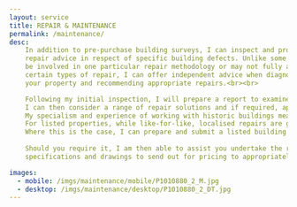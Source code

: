 ```yaml
---
layout: service
title: REPAIR & MAINTENANCE
permalink: /maintenance/
desc:
    In addition to pre-purchase building surveys, I can inspect and provide impartial and professional
    repair advice in respect of specific building defects. Unlike some building repair contractors, who may
    be involved in one particular repair methodology or may not fully appreciate the importance of using
    certain types of repair, I can offer independent advice when diagnosing the cause of defects with
    your property and recommending appropriate repairs.<br><br>

    Following my initial inspection, I will prepare a report to examine the likely causes of the the defect and whether further diagnostic methods are necessary.
    I can then consider a range of repair solutions and if required, appraise each repair option to ensure the final repair suits both the building and your particular circumstances.
    My specialism and experience of working with historic buildings means that I can advise you on appropriate conservation repair methods.
    For listed properties, while like-for-like, localised repairs are generally exempt from listed building consent, more extensive repairs often require an application to be made to the Local Planning Authority.
    Where this is the case, I can prepare and submit a listed building consent application on your behalf.<br><br>
    
    Should you require it, I am then able to assist you undertake the repair works by preparing repair
    specifications and drawings to send out for pricing to appropriately skilled building contractors. I can also oversee and provide advice while the  works are undertaken to ensure that the work is undertaken correctly.

images:
  - mobile: /imgs/maintenance/mobile/P1010880_2_M.jpg
  - desktop: /imgs/maintenance/desktop/P1010880_2_DT.jpg
---
```

